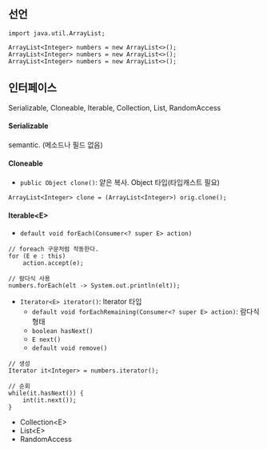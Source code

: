 ## 선언
```
import java.util.ArrayList;

ArrayList<Integer> numbers = new ArrayList<>();
ArrayList<Integer> numbers = new ArrayList<>();
ArrayList<Integer> numbers = new ArrayList<>();
```

## 인터페이스
Serializable, Cloneable, Iterable, Collection, List, RandomAccess
#### Serializable
semantic. (메소드나 필드 없음)
#### Cloneable
- `public Object clone()`: 얕은 복사. Object 타입(타입캐스트 필요)
```
ArrayList<Integer> clone = (ArrayList<Integer>) orig.clone();
```
#### Iterable\<E>
- `default void forEach(Consumer<? super E> action)`
```
// foreach 구문처럼 작동한다.
for (E e : this)
    action.accept(e);

// 람다식 사용
numbers.forEach(elt -> System.out.println(elt));
```
- `Iterator<E> iterator()`: Iterator 타입
  - `default void forEachRemaining(Consumer<? super E> action)`: 람다식 형태
  - `boolean hasNext()`
  - `E next()`
  - `default void remove()`
```
// 생성
Iterator it<Integer> = numbers.iterator();

// 순회
while(it.hasNext()) {
    int(it.next());
}

```
- Collection\<E>
- List\<E>
- RandomAccess
